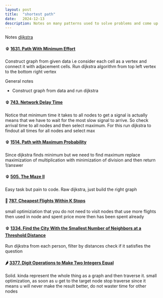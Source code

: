 ```yaml
---
layout: post
title:  "shortest path"
date:   2024-12-13
description: Notes on many patterns used to solve problems and come up with solution to new problems that can also be seen as a building blocks for shortest path related problems
---
```


Notes [dijkstra](https://en.wikipedia.org/wiki/Dijkstra%27s_algorithm)

#### 🫑 **[1631. Path With Minimum Effort](https://leetcode.com/problems/path-with-minimum-effort)**

Construct graph from given data i.e consider each cell as a vertex and connect it with adjacement cells. Run dijkstra algorithm from top left vertex to the bottom right vertex

General notes

* Construct graph from data and run dijkstra

#### 🫑 **[743. Network Delay Time](https://leetcode.com/problems/network-delay-time)**

Notice that minimum time it takes to all nodes to get a signal is actually means that we have to wait for the most slow signal to arrive. So check arrival time to all nodes and then select maximum. For this run dijkstra to findout all times for all nodes and select max

#### 🫑 **[1514. Path with Maximum Probability](https://leetcode.com/problems/path-with-maximum-probability)**

Since dijkstra finds minimum but we need to find maximum replace maximization of multiplication with minimization of division and then return 1/answer

#### 🫑 **[505. The Maze II](https://leetcode.com/problems/the-maze-ii)**

Easy task but pain to code. Raw dijkstra, just build the right graph

#### 🍑 **[787. Cheapest Flights Within K Stops](https://leetcode.com/problems/cheapest-flights-within-k-stops)**

small optimiziation that you do not need to visit nodes that use more flights then used in node and spent price more then has been spent already

#### 🫑 **[1334. Find the City With the Smallest Number of Neighbors at a Threshold Distance](https://leetcode.com/problems/find-the-city-with-the-smallest-number-of-neighbors-at-a-threshold-distance)**

Run dijkstra from each person, filter by distances check if it satisfies the question

#### 🌶️ **[3377. Digit Operations to Make Two Integers Equal](https://leetcode.com/problems/digit-operations-to-make-two-integers-equal)**

Solid. kinda represent the whole thing as a graph and then traverse it. small optimization, as soon as u get to the target node stop traverse since it means u will never make the result better, do not waster time for other nodes

